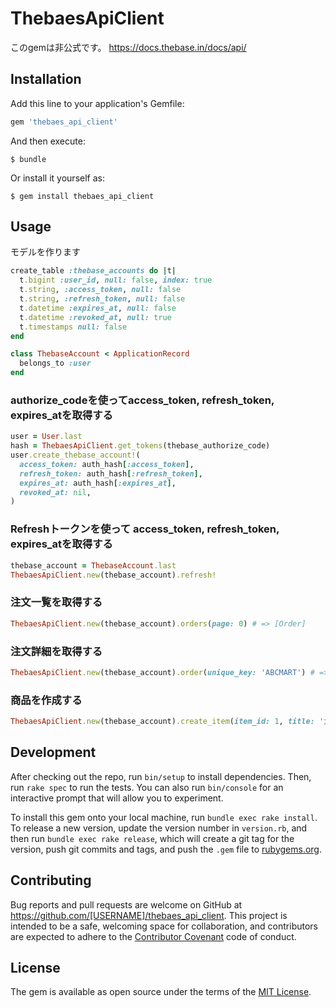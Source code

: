 # ThebaesApiClient
このgemは非公式です。
https://docs.thebase.in/docs/api/

## Installation

Add this line to your application's Gemfile:

```ruby
gem 'thebaes_api_client'
```

And then execute:

    $ bundle

Or install it yourself as:

    $ gem install thebaes_api_client

## Usage
モデルを作ります

```ruby
create_table :thebase_accounts do |t|
  t.bigint :user_id, null: false, index: true
  t.string, :access_token, null: false
  t.string, :refresh_token, null: false
  t.datetime :expires_at, null: false
  t.datetime :revoked_at, null: true
  t.timestamps null: false
end

class ThebaseAccount < ApplicationRecord
  belongs_to :user
end
```

### authorize_codeを使ってaccess_token, refresh_token, expires_atを取得する
```ruby
user = User.last
hash = ThebaesApiClient.get_tokens(thebase_authorize_code)
user.create_thebase_account!(
  access_token: auth_hash[:access_token],
  refresh_token: auth_hash[:refresh_token],
  expires_at: auth_hash[:expires_at],
  revoked_at: nil,
)
```

### Refreshトークンを使って access_token, refresh_token, expires_atを取得する
```ruby
thebase_account = ThebaseAccount.last
ThebaesApiClient.new(thebase_account).refresh!
```

### 注文一覧を取得する
```ruby
ThebaesApiClient.new(thebase_account).orders(page: 0) # => [Order]
```

### 注文詳細を取得する
```ruby
ThebaesApiClient.new(thebase_account).order(unique_key: 'ABCMART') # => Order
```

### 商品を作成する
```ruby
ThebaesApiClient.new(thebase_account).create_item(item_id: 1, title: '犬')
```

## Development

After checking out the repo, run `bin/setup` to install dependencies. Then, run `rake spec` to run the tests. You can also run `bin/console` for an interactive prompt that will allow you to experiment.

To install this gem onto your local machine, run `bundle exec rake install`. To release a new version, update the version number in `version.rb`, and then run `bundle exec rake release`, which will create a git tag for the version, push git commits and tags, and push the `.gem` file to [rubygems.org](https://rubygems.org).

## Contributing

Bug reports and pull requests are welcome on GitHub at https://github.com/[USERNAME]/thebaes_api_client. This project is intended to be a safe, welcoming space for collaboration, and contributors are expected to adhere to the [Contributor Covenant](http://contributor-covenant.org) code of conduct.

## License

The gem is available as open source under the terms of the [MIT License](https://opensource.org/licenses/MIT).
